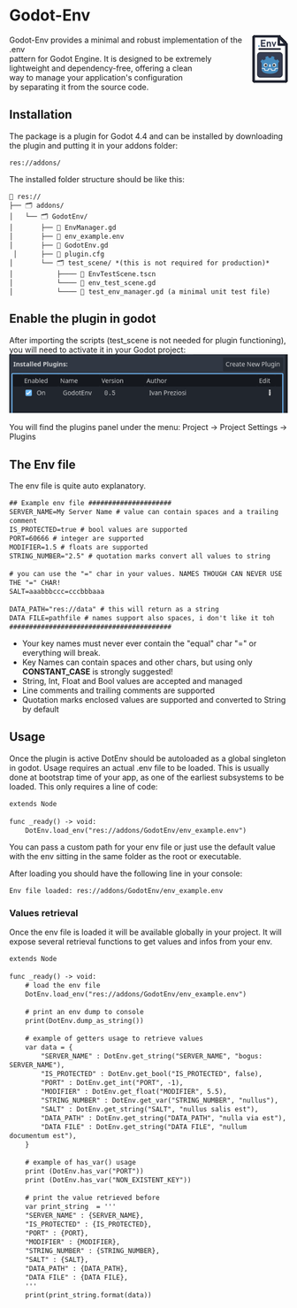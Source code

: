 # Godot-Env
<img align="right" size="50%" src="logo.png"> 
Godot-Env provides a minimal and robust implementation of the .env<br> pattern for Godot Engine. It is designed to be extremely<br>lightweight and dependency-free, offering a clean<br>way to manage your application's configuration<br>by separating it from the source code.








## Installation
The package is a plugin for Godot 4.4 and can be installed by downloading the plugin and putting it in your addons folder:

    res://addons/

The installed folder structure should be like this:

    📁 res:// 
    ├── 🗂️ addons/ 
    │   └── 🗂️ GodotEnv/ 
    │   	├── 📄 EnvManager.gd 
    │   	├── 📄 env_example.env 
    │   	├── 📄 GodotEnv.gd 
     │   	├── 📄 plugin.cfg
    │   	└── 🗂️ test_scene/ *(this is not required for production)*
    │ 	    	├──── 📄 EnvTestScene.tscn 
    │       	└──── 📄 env_test_scene.gd
    │       	└──── 📄 test_env_manager.gd (a minimal unit test file)

 ## Enable the plugin in godot
After importing the scripts (test_scene is not needed for plugin functioning), you will need to activate it in your Godot project:
![Godot Plugins Panel](plugins.png)

You will find the plugins panel under the menu: Project -> Project Settings -> Plugins

## The Env file
The env file is quite auto explanatory.

    ## Example env file #####################
    SERVER_NAME=My Server Name # value can contain spaces and a trailing comment
    IS_PROTECTED=true # bool values are supported
    PORT=60666 # integer are supported
    MODIFIER=1.5 # floats are supported
    STRING_NUMBER="2.5" # quotation marks convert all values to string
    
    # you can use the "=" char in your values. NAMES THOUGH CAN NEVER USE THE "=" CHAR! 
    SALT=aaabbbccc=cccbbbaaa 
    
    DATA_PATH="res://data" # this will return as a string
    DATA FILE=pathfile # names support also spaces, i don't like it toh
    #########################################

 - Your key names must never ever contain the "equal" char "=" or everything will break.
 - Key Names can contain spaces and other chars, but using only **CONSTANT_CASE** is strongly suggested!
 - String, Int, Float and Bool values are accepted and managed
 - Line comments and trailing comments are supported
 - Quotation marks enclosed values are supported and converted to String by default

## Usage
Once the plugin is active DotEnv should be autoloaded as a global singleton in godot.
Usage requires an actual .env file to be loaded. This is usually done at bootstrap time of your app, as one of the earliest subsystems to be loaded.
This only requires a line of code:

    extends Node
    
    func _ready() -> void:
    	DotEnv.load_env("res://addons/GodotEnv/env_example.env")
You can pass a custom path for your env file or just use the default value with the env sitting in the same folder as the root or executable.

After loading you should have the following line in your console:

    Env file loaded: res://addons/GodotEnv/env_example.env

### Values retrieval
Once the env file is loaded it will be available globally in your project. It will expose several retrieval functions to get values and infos from your env.

    extends Node
    
    func _ready() -> void:
	    # load the env file
    	DotEnv.load_env("res://addons/GodotEnv/env_example.env")
    	
    	# print an env dump to console
    	print(DotEnv.dump_as_string())
    	
    	# example of getters usage to retrieve values
    	var data = {
    		"SERVER_NAME" : DotEnv.get_string("SERVER_NAME", "bogus: SERVER_NAME"),
    		"IS_PROTECTED" : DotEnv.get_bool("IS_PROTECTED", false),
    		"PORT" : DotEnv.get_int("PORT", -1),
    		"MODIFIER" : DotEnv.get_float("MODIFIER", 5.5),
    		"STRING_NUMBER" : DotEnv.get_var("STRING_NUMBER", "nullus"),
    		"SALT" : DotEnv.get_string("SALT", "nullus salis est"),
    		"DATA_PATH" : DotEnv.get_string("DATA_PATH", "nulla via est"),
    		"DATA FILE" : DotEnv.get_string("DATA FILE", "nullum documentum est"),
    	}
    	
    	# example of has_var() usage
    	print (DotEnv.has_var("PORT"))
    	print (DotEnv.has_var("NON_EXISTENT_KEY"))
    	
    	# print the value retrieved before
    	var print_string  = '''
    	"SERVER_NAME" : {SERVER_NAME},
    	"IS_PROTECTED" : {IS_PROTECTED},
    	"PORT" : {PORT},
    	"MODIFIER" : {MODIFIER},
    	"STRING_NUMBER" : {STRING_NUMBER},
    	"SALT" : {SALT},
    	"DATA_PATH" : {DATA_PATH},
    	"DATA FILE" : {DATA FILE},
    	'''
    	print(print_string.format(data))
